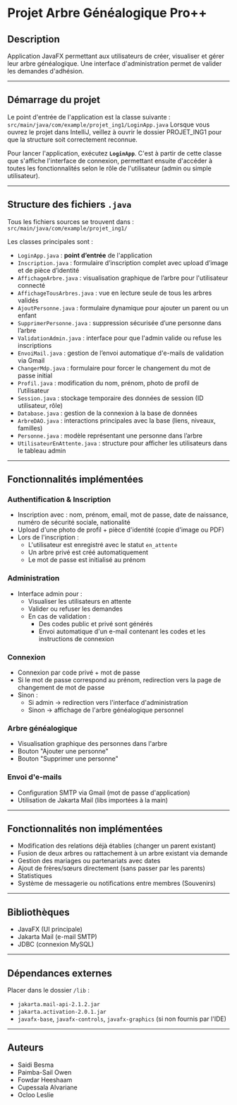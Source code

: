 # Projet Arbre Généalogique Pro++

## Description

Application JavaFX permettant aux utilisateurs de créer, visualiser et gérer leur arbre généalogique. Une interface d'administration permet de valider les demandes d'adhésion.

---

## Démarrage du projet

Le point d'entrée de l'application est la classe suivante :  
`src/main/java/com/example/projet_ing1/LoginApp.java`
Lorsque vous ouvrez le projet dans IntelliJ, veillez à ouvrir le dossier PROJET_ING1 pour que la structure soit correctement reconnue.

Pour lancer l'application, exécutez **`LoginApp`**. C'est à partir de cette classe que s'affiche l'interface de connexion, permettant ensuite d'accéder à toutes les fonctionnalités selon le rôle de l'utilisateur (admin ou simple utilisateur).

---

## Structure des fichiers `.java`

Tous les fichiers sources se trouvent dans :  
`src/main/java/com/example/projet_ing1/`

Les classes principales sont :

- `LoginApp.java` : **point d’entrée** de l'application  
- `Inscription.java` : formulaire d’inscription complet avec upload d’image et de pièce d’identité  
- `AffichageArbre.java` : visualisation graphique de l’arbre pour l'utilisateur connecté  
- `AffichageTousArbres.java` : vue en lecture seule de tous les arbres validés  
- `AjoutPersonne.java` : formulaire dynamique pour ajouter un parent ou un enfant  
- `SupprimerPersonne.java` : suppression sécurisée d’une personne dans l’arbre  
- `ValidationAdmin.java` : interface pour que l'admin valide ou refuse les inscriptions  
- `EnvoiMail.java` : gestion de l’envoi automatique d'e-mails de validation via Gmail  
- `ChangerMdp.java` : formulaire pour forcer le changement du mot de passe initial  
- `Profil.java` : modification du nom, prénom, photo de profil de l’utilisateur  
- `Session.java` : stockage temporaire des données de session (ID utilisateur, rôle)  
- `Database.java` : gestion de la connexion à la base de données  
- `ArbreDAO.java` : interactions principales avec la base (liens, niveaux, familles)  
- `Personne.java` : modèle représentant une personne dans l’arbre  
- `UtilisateurEnAttente.java` : structure pour afficher les utilisateurs dans le tableau admin  

---

## Fonctionnalités implémentées

### Authentification & Inscription

- Inscription avec : nom, prénom, email, mot de passe, date de naissance, numéro de sécurité sociale, nationalité  
- Upload d'une photo de profil + pièce d'identité (copie d'image ou PDF)  
- Lors de l'inscription :
  - L'utilisateur est enregistré avec le statut `en_attente`
  - Un arbre privé est créé automatiquement
  - Le mot de passe est initialisé au prénom

### Administration

- Interface admin pour :
  - Visualiser les utilisateurs en attente
  - Valider ou refuser les demandes
  - En cas de validation :
    - Des codes public et privé sont générés
    - Envoi automatique d'un e-mail contenant les codes et les instructions de connexion

### Connexion

- Connexion par code privé + mot de passe
- Si le mot de passe correspond au prénom, redirection vers la page de changement de mot de passe
- Sinon :
  - Si admin → redirection vers l'interface d'administration
  - Sinon → affichage de l'arbre généalogique personnel

### Arbre généalogique

- Visualisation graphique des personnes dans l'arbre
- Bouton "Ajouter une personne"
- Bouton "Supprimer une personne"

### Envoi d'e-mails

- Configuration SMTP via Gmail (mot de passe d'application)
- Utilisation de Jakarta Mail (libs importées à la main)

---

## Fonctionnalités non implémentées

- Modification des relations déjà établies (changer un parent existant)
- Fusion de deux arbres ou rattachement à un arbre existant via demande
- Gestion des mariages ou partenariats avec dates
- Ajout de frères/sœurs directement (sans passer par les parents)
- Statistiques
- Système de messagerie ou notifications entre membres (Souvenirs)

---

## Bibliothèques

- JavaFX (UI principale)
- Jakarta Mail (e-mail SMTP)
- JDBC (connexion MySQL)

---

## Dépendances externes

Placer dans le dossier `/lib` :

- `jakarta.mail-api-2.1.2.jar`
- `jakarta.activation-2.0.1.jar`
- `javafx-base`, `javafx-controls`, `javafx-graphics` (si non fournis par l'IDE)

---

## Auteurs

- Saidi Besma  
- Paimba-Sail Owen  
- Fowdar Heeshaam  
- Cupessala Alvariane  
- Ocloo Leslie
